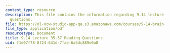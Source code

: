 ```yaml
---
content_type: resource
description: This file contains the information regarding 9.14 lecture 35-37 reading
  questions.
file: https://ol-ocw-studio-app-qa.s3.amazonaws.com/courses/9-14-brain-structure-and-its-origins-spring-2014/f1e07f788f24641d7fae6a5dc889e0a8_MIT9_14S14_Lec35-37ReadQue.pdf
file_type: application/pdf
resourcetype: Document
title: 9.14 Lecture 35-37 Reading Questions
uid: f1e07f78-8f24-641d-7fae-6a5dc889e0a8
---
```


